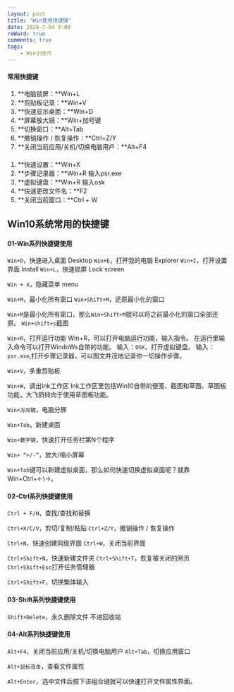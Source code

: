 ```yaml
---
layout: post
title: "Win使用快捷键"
date: 2020-7-04 9:00
reWard: true
comments: true
tags: 
	- Win小技巧
---
```


#### 常用快捷键

1.  **电脑锁屏：**Win+L
3.  **剪贴板记录：**Win+V
4.  **快速显示桌面：**Win+D
5.  **屏幕放大镜：**Win+加号键
6.  **切换窗口：**Alt+Tab
7.  **撤销操作 / 恢复操作：**Ctrl+Z/Y
8.  **关闭当前应用/关机/切换电脑用户：**Alt+F4

<!--more-->

#### 

1.  **快速设置：**Win+X
2.  **步骤记录器：**Win+R 输入psr.exe
3.  **虚拟键盘：**Win+R 输入osk
4.  **快速更改文件名：**F2
5.  **关闭当前窗口：**Ctrl + W

## Win10系统常用的快捷键

#### 01-Win系列快捷键使用

`Win+D`，快速进入桌面	Desktop
`Win+E`，打开我的电脑	Explorer
`Win+I`，打开设置界面	Install
`Win+L`，快速锁屏			Lock screen

`Win + X`，隐藏菜单		menu

`Win+M`，最小化所有窗口
`Win+Shift+M`，还原最小化的窗口

`Win+M`是最小化所有窗口，那么`Win+Shift+M`就可以将之前最小化的窗口全部还原。
`Win+shift+s`截图

`Win+R`，打开运行功能
Win+R，可以打开电脑运行功能，输入指令。
在运行里输入命令可以打开WindoWs自带的功能。
输入：`OSK`，打开虚拟键盘。
输入：`psr.exe`,打开步骤记录器，可以图文并茂地记录你一切操作步骤。

`Win+V`，多重剪贴板

`Win+W`，调出Ink工作区
Ink工作区里包括Win10自带的便笺、截图和草图、草图板功能，大飞鸽倾向于使用草图板功能。

`Win+方向键`，电脑分屏

`Win+Tab`，新建桌面

`Win+数字键`，快速打开任务栏第N个程序

`Win+ “+/-”`，放大/缩小屏幕

`Win+Tab`键可以新建虚拟桌面，那么如何快速切换虚拟桌面呢？就靠Win+Ctrl+←\→。

#### 02-Ctrl系列快捷键使用

`Ctrl + F/H`，查找/查找和替换

`Ctrl+X/C/V`，剪切/复制/粘贴
`Ctrl+Z/Y`，撤销操作 / 恢复操作

`Ctrl+N`，快速创建同级界面
`Ctrl+W`，关闭当前界面

`Ctrl+Shift+N`，快速新建文件夹
`Ctrl+Shift+T`，恢复被关闭的网页
`Ctrl+Shift+Esc`打开任务管理器

`Ctrl+Shift+F`，切换繁体输入

#### 03-Shift系列快捷键使用

`Shift+Delete`，永久删除文件	不进回收站

#### 04-Alt系列快捷键使用

`Alt+F4`，关闭当前应用/关机/切换电脑用户
`Alt+Tab`，切换应用窗口

`Alt+鼠标双击`，查看文件属性

`Alt+Enter`，选中文件后按下该组合键就可以快速打开文件属性界面。